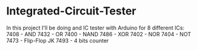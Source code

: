 # Integrated-Circuit-Tester
In this project I'll be doing and IC tester with Arduino for 8 different ICs:
7408 - AND
7432 - OR
7400 - NAND
7486 - XOR
7402 - NOR
7404 - NOT
7473 - Flip-Flop JK
7493 - 4 bits counter
